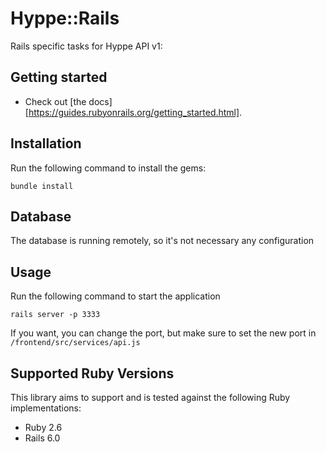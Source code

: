 # Hyppe::Rails

Rails specific tasks for Hyppe API v1:

## Getting started

- Check out [the docs][https://guides.rubyonrails.org/getting_started.html].

## Installation

Run the following command to install the gems:

```
bundle install
```

## Database

The database is running remotely, so it's not necessary any configuration

## Usage

Run the following command to start the application

```
rails server -p 3333
```

If you want, you can change the port, but make sure to set the new port in `/frontend/src/services/api.js`

## Supported Ruby Versions

This library aims to support and is tested against the following Ruby implementations:

- Ruby 2.6
- Rails 6.0
